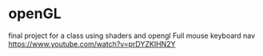 # openGL
final project for a class using shaders and opengl
Full mouse keyboard nav
https://www.youtube.com/watch?v=prDYZKIHN2Y
